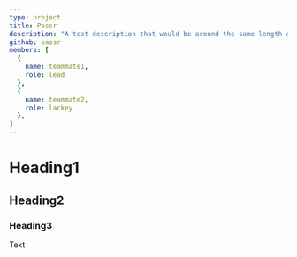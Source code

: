```yaml
---
type: project
title: Passr
description: "A test description that would be around the same length as any other description in the projects folder"
github: passr
members: [
  {
    name: teammate1,
    role: lead
  },
  {
    name: teammate2,
    role: lackey
  },
]
---
```


# Heading1

## Heading2

### Heading3

Text
